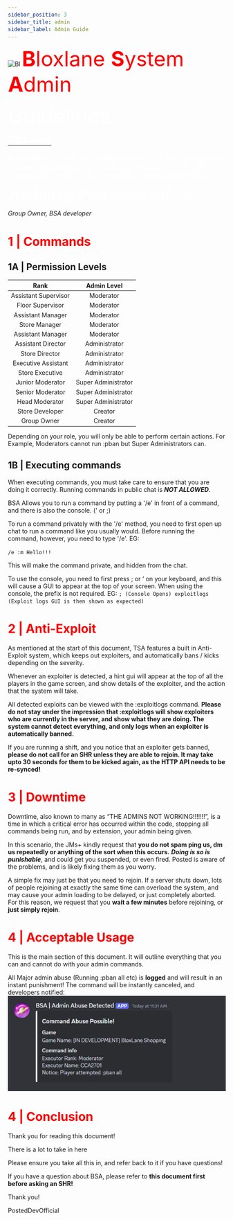 ```yaml
---
sidebar_position: 3
sidebar_title: admin
sidebar_label: Admin Guide
---
```



![Bl](https://bloxlane.devs-stuff.me/assets/img/bag.png)  <font  color='#fa0000' size='20'> **B**loxlane **S**ystem **A**dmin</font>

<font  color='#ffffff' size='20'> Guidelines</font>


<u><font  color='#ffffff' size='5'>**TSA Info**</font></u>

<font  color='#ffffff' size='4'>A modified version of the Basic Admin Essentials command system, modified to work with the BloxLane HTTP API, anti-exploits, and more. Created by PostedDevOfficial</font>



<font  color='#ffffff' size='6'> Written by PostedDevOfficial</font>

*Group Owner, BSA developer*

# <font  color='#fa0000'>1 | Commands</font>

##  1A | Permission Levels
| Rank | Admin Level |
|:-------------------:|:--------------------:|
| Assistant Supervisor| Moderator |
| Floor Supervisor | Moderator |
| Assistant Manager | Moderator |
| Store Manager | Moderator |
| Assistant Manager | Moderator |
| Assistant Director | Administrator |
| Store Director | Administrator |
| Executive Assistant | Administrator |
| Store Executive | Administrator |
| Junior Moderator | Super Administrator |
| Senior Moderator | Super Administrator |
| Head Moderator | Super Administrator |
| Store Developer | Creator |
| Group Owner | Creator |

Depending on your role, you will only be able to perform certain actions. For Example, Moderators cannot run :pban but Super Administrators can.

## 1B | Executing commands

When executing commands, you must take care to ensure that you are doing it correctly. Running commands in public chat is ***NOT ALLOWED***.

BSA Allows you to run a command by putting a '/e' in front of a command, and there is also the console. (' or ;)

To run a command privately with the '/e' method, you need to first open up chat to run a command like you usually would. Before running the command, however, you need to type '/e'. EG:

`/e :m Hello!!!`

This will make the command private, and hidden from the chat. 

To use the console, you need to first press ; or ‘ on your keyboard, and this will cause a GUI to appear at the top of your screen. When using the console, the prefix is not required. EG:
``; (Console Opens)
exploitlogs
(Exploit logs GUI is then shown as expected)
``

# <font  color='#fa0000'>2 | Anti-Exploit</font>
As mentioned at the start of this document, TSA features a built in Anti-Exploit system, which keeps out exploiters, and automatically bans / kicks depending on the severity.

Whenever an exploiter is detected, a hint gui will appear at the top of all the players in the game screen, and show details of the exploiter, and the action that the system will take. 

All detected exploits can be viewed with the :exploitlogs command. 
**Please do not stay under the impression that :exploitlogs will show exploiters who are currently in the server, and show what they are doing. The system cannot detect everything, and only logs when an exploiter is automatically banned.**

If you are running a shift, and you notice that an exploiter gets banned, **please do not call for an SHR unless they are able to rejoin. It may take upto 30 seconds for them to be kicked again, as the HTTP API needs to be re-synced!**

# <font  color='#fa0000'>3 | Downtime</font>

Downtime, also known to many as “THE ADMINS NOT WORKING!!!!!!!”, is a time in which a critical error has occurred within the code, stopping all commands being run, and by extension, your admin being given.

In this scenario, the JMs+ kindly request that **you do not spam ping us, dm us repeatedly or anything of the sort when this occurs.** ***Doing is so is punishable***, and could get you suspended, or even fired. Posted is aware of the problems, and is likely fixing them as you worry. 

A simple fix may just be that you need to rejoin. If a server shuts down, lots of people rejoining at exactly the same time can overload the system, and may cause your admin loading to be delayed, or just completely aborted. For this reason, we request that you **wait a few minutes** before rejoining, or **just simply rejoin**.

# <font  color='#fa0000'>4 | Acceptable Usage</font>
This is the main section of this document. It will outline everything that you can and cannot do with your admin commands.

All Major admin abuse (Running :pban all etc) is **logged** and will result in an instant punishment! The command will be instantly canceled, and developers notified: 
![za aa detector](image.png)

# <font  color='#fa0000'>4 | Conclusion</font>

Thank you for reading this document!

There is a lot to take in here

Please ensure you take all this in, and refer back to it if you have questions!

If you have a question about BSA, please refer to **this document first before asking an SHR!**

Thank you!

PostedDevOfficial

